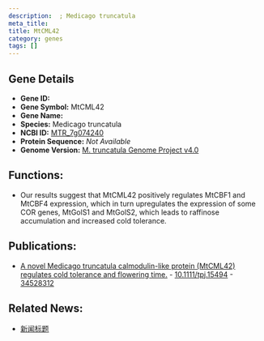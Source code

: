 ```yaml
---
description:  ; Medicago truncatula
meta_title:
title: MtCML42
category: genes
tags: []
---
```


## Gene Details
- **Gene ID:**	[](https://www.maizegdb.org/gene_center/gene/)
- **Gene Symbol:** MtCML42
- **Gene Name:** 
- **Species:** Medicago truncatula
- **NCBI ID:** [ MTR_7g074240 ]()
- **Protein Sequence:** *Not Available*
- **Genome Version:** [M. truncatula Genome Project v4.0]()

## Functions:
   - Our results suggest that MtCML42 positively regulates MtCBF1 and MtCBF4 expression, which in turn upregulates the expression of some COR genes, MtGolS1 and MtGolS2, which leads to raffinose accumulation and increased cold tolerance.

## Publications:
   - [A novel Medicago truncatula calmodulin-like protein (MtCML42) regulates cold tolerance and flowering time.]( https://onlinelibrary.wiley.com/doi/10.1111/tpj.15494 ) - [10.1111/tpj.15494]( https://onlinelibrary.wiley.com/doi/10.1111/tpj.15494 ) - [34528312](https://pubmed.ncbi.nlm.nih.gov/34528312/)

## Related News:
   - [新闻标题](https://mp.weixin.qq.com/s?__biz=Mzg3MDEwNDEyMg==&mid=2247517357&idx=6&sn=3a0625312a33c6301bc5240b66ac42ca&chksm=ce9029f8f9e7a0ee05c17d3dd97855d88a076f371154ad962b8eeb9be2c6ae51a0ec166d313e&scene=27#wechat_redirect)
